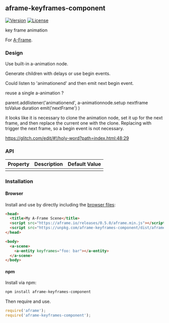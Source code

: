 ## aframe-keyframes-component

[![Version](http://img.shields.io/npm/v/aframe-keyframes-component.svg?style=flat-square)](https://npmjs.org/package/aframe-keyframes-component)
[![License](http://img.shields.io/npm/l/aframe-keyframes-component.svg?style=flat-square)](https://npmjs.org/package/aframe-keyframes-component)

key frame animation

For [A-Frame](https://aframe.io).

### Design

Use built-in a-animation node.

Generate children with delays or use begin events.

Could listen to 'animationend' and then emit next begin event.

reuse a single a-animation ?

parent.addlistener('animationend', 
a-animationnode.setup nextframe toValue duration
emit('nextFrame')
)

it looks like it is necessary to clone the animation node, set it up for the next frame, and then replace the current one with the clone.
Replacing with trigger the next frame, so a begin event is not necessary.

https://glitch.com/edit/#!/holy-word?path=index.html:48:29
### API



| Property | Description | Default Value |
| -------- | ----------- | ------------- |
|          |             |               |

### Installation

#### Browser

Install and use by directly including the [browser files](dist):

```html
<head>
  <title>My A-Frame Scene</title>
  <script src="https://aframe.io/releases/0.5.0/aframe.min.js"></script>
  <script src="https://unpkg.com/aframe-keyframes-component/dist/aframe-keyframes-component.min.js"></script>
</head>

<body>
  <a-scene>
    <a-entity keyframes="foo: bar"></a-entity>
  </a-scene>
</body>
```

<!-- If component is accepted to the Registry, uncomment this. -->
<!--
Or with [angle](https://npmjs.com/package/angle/), you can install the proper
version of the component straight into your HTML file, respective to your
version of A-Frame:

```sh
angle install aframe-keyframes-component
```
-->

#### npm

Install via npm:

```bash
npm install aframe-keyframes-component
```

Then require and use.

```js
require('aframe');
require('aframe-keyframes-component');
```
